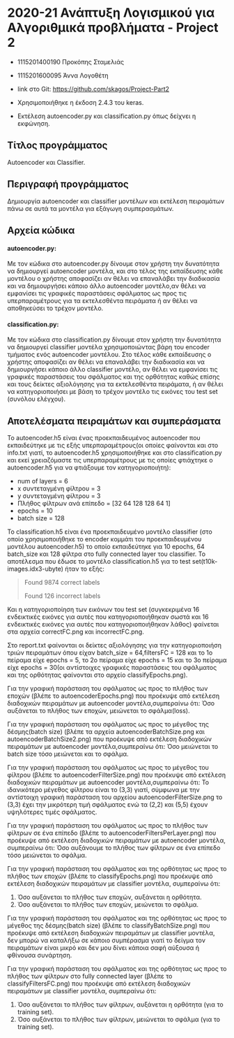 # 2020-21 Ανάπτυξη Λογισμικού για Αλγοριθμικά προβλήματα - Project 2

* 1115201400190  Προκόπης Σταμελιάς
* 1115201600095  Άννα Λογοθέτη

* link στο Git: https://github.com/skagos/Project-Part2

* Χρησιμοποιήθηκε η έκδοση 2.4.3 του keras.

* Εκτέλεση autoencoder.py και classification.py όπως δείχνει η εκφώνηση.

## Τίτλος προγράμματος

Autoencoder και Classifier.

## Περιγραφή προγράμματος

Δημιουργία autoencoder και classifier μοντέλων και εκτέλεση πειραμάτων πάνω σε αυτά τα μοντέλα για εξάγωγη συμπερασμάτων.

## Αρχεία κώδικα

#### autoencoder.py:
Με τον κώδικα στο autoencoder.py δίνουμε στον χρήστη την δυνατότητα να δημιουργεί autoencoder μοντέλα, και στο τέλος της εκπαίδευσης κάθε μοντέλου ο χρήστης αποφασίζει αν θέλει να επαναλάβει την διαδικασία και να δημιουργήσει κάποιο άλλο autoencoder μοντέλο,αν θέλει να εμφανίσει τις γραφικές παραστάσεις σφάλματος ως προς τις υπερπαραμέτρους για τα εκτελεσθέντα πειράματα ή αν θέλει να αποθηκεύσει το τρέχον μοντέλο.

#### classification.py:
Με τον κώδικα στο classification.py δίνουμε στον χρήστη την δυνατότητα να δημιουργεί classifier μοντέλα χρησιμοποιώντας βάρη του encoder τμήματος ενός autoencoder μοντέλου. Στο τέλος κάθε εκπαίδευσης ο χρήστης αποφασίζει αν θέλει να επαναλάβει την διαδικασία και να δημιουργήσει κάποιο άλλο classifier μοντέλο, αν θέλει να εμφανίσει τις γραφικές παραστάσεις του σφάλματος και της ορθότητας καθώς επίσης και τους δείκτες αξιολόγησης για τα εκτελεσθέντα πειράματα, ή αν θέλει να κατηγοριοποιήσει με βάση το τρέχον μοντέλο τις εικόνες του test set (συνόλου ελέγχου).


## Αποτελέσματα πειραμάτων και συμπεράσματα

Το autoencoder.h5 είναι ένας προεκπαιδευμένος autoencoder που εκπαιδεύτηκε με τις εξής υπερπαραμέτρους(οι οποίες φαίνονται και στο info.txt γιατί, το autoencoder.h5 χρησιμοποιήθηκε και στο classification.py και εκεί χρειαζόμαστε τις υπερπαραμέτρους με τις οποίες φτιάχτηκε ο autoencoder.h5 για να φτιάξουμε τον κατηγοριοποιήτη):
* num of layers = 6
* x συντεταγμένη φίλτρου = 3
* y συντεταγμένη φίλτρου = 3
* Πλήθος φίλτρων ανά επίπεδο = [32 64 128 128 64 1]
* epochs = 10
* batch size = 128

Το classification.h5 είναι ένα προεκπαιδευμένο μοντέλο classifier (στο οποίο χρησιμοποιήθηκε το encoder κομμάτι του προεκπαιδευμένου μοντέλου autoencoder.h5) το οποίο εκπαιδεύτηκε για 10 epochs, 64 batch_size και 128 φίλτρα στο fully connected layer του classifier. Το αποτέλεσμα που έδωσε το μοντέλο classification.h5 για το test set(t10k-images.idx3-ubyte) ήταν το εξής:

> Found 9874 correct labels
>
> Found 126 incorrect labels

Και η κατηγοριοποίηση των εικόνων του test set (συγκεκριμένα 16 ενδεικτικές εικόνες για αυτές που κατηγοριοποιήθηκαν σωστά και 16 ενδεικτικές εικόνες για αυτές που κατηγοριοποιήθηκαν λάθος) φαίνεται στα αρχεία correctFC.png και incorrectFC.png.

Στο report.txt φαίνονται οι δείκτες αξιολόγησης για την κατηγοριοποιήση τριών πειραμάτων όπου είχαν batch_size = 64,filtersFC = 128 και το 1ο πείραμα είχε epochs = 5, το 2ο πείραμα είχε epochs = 15 και το 3ο πείραμα είχε epochs = 30(οι αντίστοιχες γραφικές παραστάσεις του σφάλματος και της ορθότητας φαίνονται στο αρχείο classifyEpochs.png).

Για την γραφική παράσταση του σφάλματος ως προς το πλήθος των εποχών (βλέπε το autoencoderEpochs.png) που προέκυψε από εκτέλεση διαδοχικών πειραμάτων με autoencoder μοντέλα,συμπεραίνω ότι:
Όσο αυξάνεται το πλήθος των εποχών, μειώνεται το σφάλμα(loss).

Για την γραφική παράσταση του σφάλματος ως προς το μέγεθος της δέσμης(batch size) (βλέπε τα αρχεία autoencoderBatchSize.png και autoencoderBatchSize2.png) που προέκυψε από εκτέλεση διαδοχικών πειραμάτων με autoencoder μοντέλα,συμπεραίνω ότι:
Όσο μειώνεται το batch size τόσο μειώνεται και το σφάλμα.

Για την γραφική παράσταση του σφάλματος ως προς το μέγεθος του φίλτρου (βλέπε το autoencoderFilterSize.png) που προέκυψε από εκτέλεση διαδοχικών πειραμάτων με autoencoder μοντέλα,συμπεραίνω ότι:
Το ιδανικότερο μέγεθος φίλτρου είναι το (3,3) γιατί, σύμφωνα με την αντίστοιχη γραφική παράσταση του αρχείου autoencoderFilterSize.png το (3,3) έχει την μικρότερη τιμή σφάλματος ενώ τα (2,2) και (5,5) έχουν υψηλότερες τιμές σφάλματος.

Για την γραφική παράσταση του σφάλματος ως προς το πλήθος των φίλτρων σε ένα επίπεδο (βλέπε το autoencoderFiltersPerLayer.png) που προέκυψε από εκτέλεση διαδοχικών πειραμάτων με autoencoder μοντέλα, συμπεραίνω ότι:
Όσο αυξάνουμε το πλήθος των φίλτρων σε ένα επίπεδο τόσο μειώνεται το σφάλμα.

Για την γραφική παράσταση του σφάλματος και της ορθότητας ως προς το πλήθος των εποχών (βλέπε το classifyEpochs.png) που προέκυψε από εκτέλεση διαδοχικών πειραμάτων με classifier μοντέλα, συμπεραίνω ότι:
1. Όσο αυξάνεται το πλήθος των εποχών, αυξάνεται η ορθότητα.
2. Όσο αυξάνεται το πλήθος των εποχών, μειώνεται το σφάλμα.

Για την γραφική παράσταση του σφάλματος και της ορθότητας ως προς το μέγεθος της δέσμης(batch size) (βλέπε το classifyBatchSize.png) που προέκυψε από εκτέλεση διαδοχικών πειραμάτων με classifier μοντέλα, δεν μπορώ να καταλήξω σε κάποιο συμπέρασμα γιατί το δείγμα τον πειραμάτων είναι μικρό και δεν μου δίνει κάποια σαφή αύξουσα ή φθίνουσα συνάρτηση.

Για την γραφική παράσταση του σφάλματος και της ορθότητας ως προς το πλήθος των φίλτρων στο fully connected layer (βλέπε το classifyFiltersFC.png) που προέκυψε από εκτέλεση διαδοχικών πειραμάτων με classifier μοντέλα, συμπεραίνω ότι:
1. Όσο αυξάνεται το πλήθος των φίλτρων, αυξάνεται η ορθότητα (για το training set).
2. Όσο αυξάνεται το πλήθος των φίλτρων, μειώνεται το σφάλμα (για το training set).
